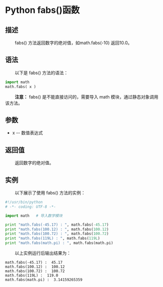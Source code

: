# Python  fabs()函数
## 描述
&#160;&#160;&#160;&#160;&#160;&#160;&#160;&#160;fabs() 方法返回数字的绝对值，如math.fabs(-10) 返回10.0。

## 语法
&#160;&#160;&#160;&#160;&#160;&#160;&#160;&#160;以下是 fabs() 方法的语法：

```python
import math
math.fabs( x )
```

&#160;&#160;&#160;&#160;&#160;&#160;&#160;&#160;**注意：** fabs() 是不能直接访问的，需要导入 math 模块，通过静态对象调用该方法。

## 参数
- x -- 数值表达式

## 返回值
&#160;&#160;&#160;&#160;&#160;&#160;&#160;&#160;返回数字的绝对值。

## 实例
&#160;&#160;&#160;&#160;&#160;&#160;&#160;&#160;以下展示了使用 fabs() 方法的实例：

```python
#!/usr/bin/python
# -*- coding: UTF-8 -*-

import math   # 导入数学模块

print "math.fabs(-45.17) : ", math.fabs(-45.17)
print "math.fabs(100.12) : ", math.fabs(100.12)
print "math.fabs(100.72) : ", math.fabs(100.72)
print "math.fabs(119L) : ", math.fabs(119L)
print "math.fabs(math.pi) : ", math.fabs(math.pi)
```

&#160;&#160;&#160;&#160;&#160;&#160;&#160;&#160;以上实例运行后输出结果为：

```
math.fabs(-45.17) :  45.17
math.fabs(100.12) :  100.12
math.fabs(100.72) :  100.72
math.fabs(119L) :  119.0
math.fabs(math.pi) :  3.14159265359
```